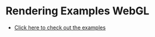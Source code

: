 # Rendering Examples WebGL

- [Click here to check out the examples](https://ryperhun.github.io/RenderingExamples/)


